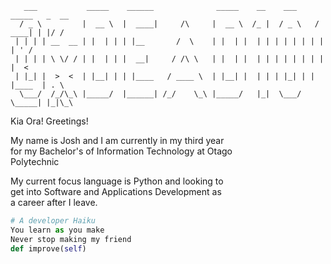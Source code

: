 ```
   ___           _____    ______              _____    __    ___     _____   _  __  
  / _ \         |  __ \  |  ____|     /\     |  __ \  /_ |  / _ \   / ____| | |/ /  
 | | | | __  __ | |  | | | |__       /  \    | |  | |  | | | | | | | |      | ' /   
 | | | | \ \/ / | |  | | |  __|     / /\ \   | |  | |  | | | | | | | |      |  <    
 | |_| |  >  <  | |__| | | |____   / ____ \  | |__| |  | | | |_| | | |____  | . \   
  \___/  /_/\_\ |_____/  |______| /_/    \_\ |_____/   |_|  \___/   \_____| |_|\_\  
```

Kia Ora! Greetings!

My name is Josh and I am currently in my third year\
for my Bachelor's of Information Technology at Otago\
Polytechnic

My current focus language is Python and looking to\
get into Software and Applications Development as\
a career after I leave.

```python
# A developer Haiku
You learn as you make
Never stop making my friend
def improve(self)
```

